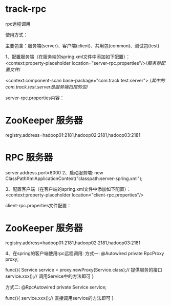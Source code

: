 # track-rpc
rpc远程调用

使用方式：

主要包含：服务端(server)、客户端(client)、共用包(common)、测试包(test)

1、配置服务端（在服务端的spring.xml文件中添加如下配置）：
  <context:property-placeholder location="server-rpc.properties"/>/*服务器配置文件*/
  
  <context:component-scan base-package="com.track.test.server"> /*其中的com.track.test.server是服务端扫描的包*/
  
  <!--配置服务注册组件-->
  <bean name="serviceDiscovery" class="com.track.server.registry.ZkServiceRegistry">
     <constructor-arg name="registryAddress" value="${registry.address}"/>
  </bean>
  <!--配置rpc代理-->
  <bean name="rpcProxy" class="com.track.server.RpcServer">
    <constructor-arg name="serverAddressPort" value="${server.address.port}"/>
    <constructor-arg name="serviceRegistry" ref="serviceDiscovery"/>
  </bean>
  
  server-rpc.properties内容：
  # ZooKeeper 服务器
  registry.address=hadoop01:2181,hadoop02:2181,hadoop03:2181
  # RPC 服务器
  server.address.port=8000
2、启动服务端:
  new ClassPathXmlApplicationContext("classpath:server-spring.xml");
  
3、配置客户端（在客户端的spring.xml文件中添加如下配置）：
  <context:property-placeholder location="client-rpc.properties"/>

  <!--配置服务发现-->
  <bean name="serviceDiscovery" class="com.track.client.discover.ZkServiceDiscovery">
      <constructor-arg name="registryAddress" value="${registry.address}"/>
  </bean>
  
  <!--配置rpc代理-->
  <bean name="rpcProxy" class="com.track.client.proxy.RpcProxy">
      <constructor-arg name="serviceDiscovery" ref="serviceDiscovery"/>
  </bean>
  
  <!--使用@RpcAutowired自动注入-->
  <bean name="autoInject" class="com.track.client.inject.RpcAutoInject"/>
  
  client-rpc.properties文件配置：
  # ZooKeeper 服务器
  registry.address=hadoop01:2181,hadoop02:2181,hadoop03:2181

4、在spring的客户端使用rpc远程调用:
  方式一:
  @Autowired
  private RpcProxy proxy;
  
  func(){
    Service service = proxy.newProxy(Service.class);// 提供服务的接口
    service.xxx();// 调用Service中的方法即可
  }
  
  方式二:
  @RpcAutowired
  private Service service;
  
  func(){
    service.xxx();// 直接调用service的方法即可
  }
  
  


